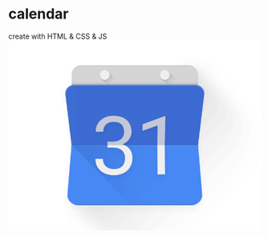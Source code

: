 # calendar

create with HTML & CSS & JS
        <img src="51432318d4acaf6e4a3b62d0f3d5ea70.gif" alt="">
